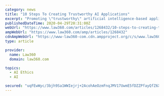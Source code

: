 ```yaml
---
category: news
title: "10 Steps To Creating Trustworthy AI Applications"
excerpt: "Promoting \"trustworthy\" artificial intelligence-based applications for COVID-19 and other uses remains a high priority for policymakers, but crafting procedures that enhance AI trustworthiness requires careful consideration of many factors,"
publishedDateTime: 2020-04-29T20:31:00Z
webUrl: "https://www.law360.com/articles/1268432/10-steps-to-creating-trustworthy-ai-applications"
ampWebUrl: "https://www.law360.com/amp/articles/1268432"
cdnAmpWebUrl: "https://www-law360-com.cdn.ampproject.org/c/s/www.law360.com/amp/articles/1268432"
type: article

provider:
  name: Law360
  domain: law360.com

topics:
  - AI Ethics
  - AI

secured: "uqFEwWyc/3bjh9Sa1WWIejrj+2AcohAeOzmFnqJMV17UwmE5fDZZPfayQfZ6XtE0Lnf1G0LRXBMfI1Z+z50XVaz6HX59fF1lnU0onkcu2AwAV9DpILol7VWIWI3Z+bgd7wgvyJES7VJZEPPr9Ax2Xxa+mPaOknI8DajEdDxnIyHJv1E3NshjxvMxDe8L+0pWwNQ8sxV/36FCs3NLtDNbb+q7bWFC7eyzJLoneJdndv3KEK5slZIoRDQPBxiBK52b1No25da0D8L7howNNZt/dVT3vMP1elF3p0RSSYHR4i5AFfOM62O1Kayrrta0gpXc;y766vNJwAKYakUYF+MPj2g=="
---
```


